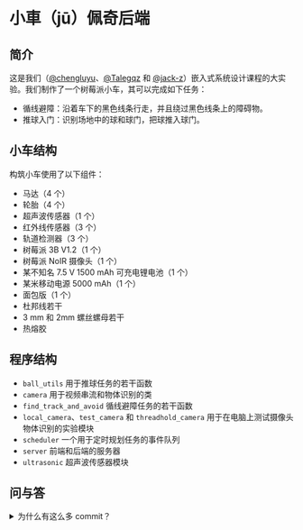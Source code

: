 # 小車（jū）佩奇后端

## 简介

这是我们（[@chengluyu](https://github.com/chengluyu)、[@Talegqz](https://github.com/Talegqz) 和 [@jack-z](https://github.com/z-jack)）嵌入式系统设计课程的大实验。我们制作了一个树莓派小车，其可以完成如下任务：

- 循线避障：沿着车下的黑色线条行走，并且绕过黑色线条上的障碍物。
- 推球入门：识别场地中的球和球门，把球推入球门。

## 小车结构

构筑小车使用了以下组件：

- 马达（4 个）
- 轮胎（4 个）
- 超声波传感器（1 个）
- 红外线传感器（3 个）
- 轨道检测器（3 个）
- 树莓派 3B V1.2（1 个）
- 树莓派 NoIR 摄像头（1 个）
- 某不知名 7.5 V 1500 mAh 可充电锂电池（1 个）
- 某米移动电源 5000 mAh（1 个）
- 面包版（1 个）
- 杜邦线若干
- 3 mm 和 2mm 螺丝螺母若干
- 热熔胶

## 程序结构

- `ball_utils` 用于推球任务的若干函数
- `camera` 用于视频串流和物体识别的类
- `find_track_and_avoid` 循线避障任务的若干函数
- `local_camera`、`test_camera` 和 `threadhold_camera` 用于在电脑上测试摄像头物体识别的实验模块
- `scheduler` 一个用于定时规划任务的事件队列
- `server` 前端和后端的服务器
- `ultrasonic` 超声波传感器模块

## 问与答

<details>
<summary>为什么有这么多 commit？</summary>
我们的 git repo 除了有指向 GitHub 上的 remote 外，还有一个 remote 指向小车的树莓派上，我们开发时在本地做完修改直接 push 到树莓派上。因此每一个微小的修改（改时间、参数、距离、拼写错误、语法错误）都会构成一个 commit。
</details>

